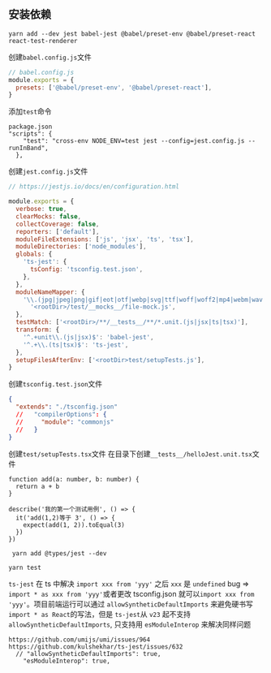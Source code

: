 ## 安装依赖

[jest-react]: https://jestjs.io/docs/zh-Hans/tutorial-react

```
yarn add --dev jest babel-jest @babel/preset-env @babel/preset-react react-test-renderer
```

创建`babel.config.js`文件

```js
// babel.config.js
module.exports = {
  presets: ['@babel/preset-env', '@babel/preset-react'],
}
```

添加`test`命令

```
package.json
"scripts": {
    "test": "cross-env NODE_ENV=test jest --config=jest.config.js --runInBand",
  },
```

创建`jest.config.js`文件

```js
// https://jestjs.io/docs/en/configuration.html

module.exports = {
  verbose: true,
  clearMocks: false,
  collectCoverage: false,
  reporters: ['default'],
  moduleFileExtensions: ['js', 'jsx', 'ts', 'tsx'],
  moduleDirectories: ['node_modules'],
  globals: {
    'ts-jest': {
      tsConfig: 'tsconfig.test.json',
    },
  },
  moduleNameMapper: {
    '\\.(jpg|jpeg|png|gif|eot|otf|webp|svg|ttf|woff|woff2|mp4|webm|wav|mp3|m4a|aac|oga)$':
      '<rootDir>/test/__mocks__/file-mock.js',
  },
  testMatch: ['<rootDir>/**/__tests__/**/*.unit.(js|jsx|ts|tsx)'],
  transform: {
    '^.+unit\\.(js|jsx)$': 'babel-jest',
    '^.+\\.(ts|tsx)$': 'ts-jest',
  },
  setupFilesAfterEnv: ['<rootDir>test/setupTests.js'],
}
```

创建`tsconfig.test.json`文件

```json
{
  "extends": "./tsconfig.json"
  //   "compilerOptions": {
  //     "module": "commonjs"
  //   }
}
```

创建`test/setupTests.tsx`文件
在目录下创建`__tests__/helloJest.unit.tsx`文件

```tsx
function add(a: number, b: number) {
  return a + b
}

describe('我的第一个测试用例', () => {
  it('add(1,2)等于 3', () => {
    expect(add(1, 2)).toEqual(3)
  })
})
```

```
 yarn add @types/jest --dev
```

```
yarn test
```

`ts-jest` 在 ts 中解决 `import xxx from 'yyy'` 之后 `xxx` 是 `undefined` bug => `import * as xxx from 'yyy'`或者更改 tsconfig.json 就可以`import xxx from 'yyy'`。项目前端运行可以通过 `allowSyntheticDefaultImports` 来避免硬书写 `import * as React`的写法，但是 `ts-jest`从 `v23` 起不支持 `allowSyntheticDefaultImports`, 只支持用 `esModuleInterop` 来解决同样问题

```
https://github.com/umijs/umi/issues/964
https://github.com/kulshekhar/ts-jest/issues/632
  // "allowSyntheticDefaultImports": true,
    "esModuleInterop": true,
```
